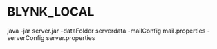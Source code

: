 # BLYNK_LOCAL
java -jar server.jar -dataFolder serverdata -mailConfig mail.properties -serverConfig server.properties
